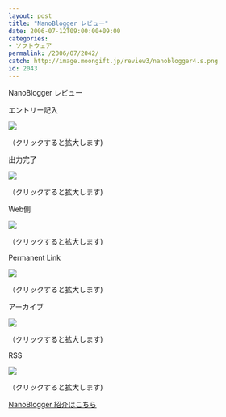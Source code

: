 ```yaml
---
layout: post
title: "NanoBlogger レビュー"
date: 2006-07-12T09:00:00+09:00
categories:
- ソフトウェア
permalink: /2006/07/2042/
catch: http://image.moongift.jp/review3/nanoblogger4.s.png
id: 2043
---
```

NanoBlogger レビュー  
<!--more-->

エントリー記入

  

[![](http://image.moongift.jp/review3/nanoblogger1.s.png)](http://image.moongift.jp/review3/nanoblogger1.png)  
  
（クリックすると拡大します)

  

出力完了

  

[![](http://image.moongift.jp/review3/nanoblogger2.s.png)](http://image.moongift.jp/review3/nanoblogger2.png)  
  
（クリックすると拡大します)

  

Web側

  

[![](http://image.moongift.jp/review3/nanoblogger3.s.png)](http://image.moongift.jp/review3/nanoblogger3.png)  
  
（クリックすると拡大します)

  

Permanent Link

  

  

[![](http://image.moongift.jp/review3/nanoblogger4.s.png)](http://image.moongift.jp/review3/nanoblogger4.png)  
  
（クリックすると拡大します)

  

アーカイブ

  

[![](http://image.moongift.jp/review3/nanoblogger5.s.png)](http://image.moongift.jp/review3/nanoblogger5.png)  
  
（クリックすると拡大します)

  

RSS

  

[![](http://image.moongift.jp/review3/nanoblogger6.s.png)](http://image.moongift.jp/review3/nanoblogger6.png)  
  
（クリックすると拡大します)

  

[NanoBlogger 紹介はこちら](http://oss.moongift.jp/intro/i-2040.html)

